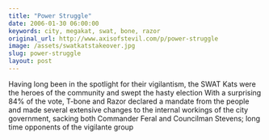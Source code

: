 ```yaml
---
title: "Power Struggle"
date: 2006-01-30 06:00:00
keywords: city, megakat, swat, bone, razor
original_url: http://www.axisofstevil.com/p/power-struggle
image: /assets/swatkatstakeover.jpg
slug: power-struggle
layout: post
---
```


Having long been in the spotlight for their vigilantism, the SWAT Kats were the heroes of the community and swept the hasty election With a surprising 84% of the vote, T-bone and Razor declared a mandate from the people and made several extensive changes to the internal workings of the city government, sacking both Commander Feral and Councilman Stevens; long time opponents of the vigilante group

